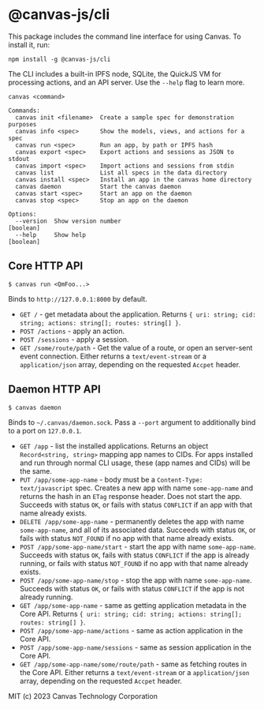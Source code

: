 # @canvas-js/cli

This package includes the command line interface for using Canvas. To install it, run:

```
npm install -g @canvas-js/cli
```

The CLI includes a built-in IPFS node, SQLite, the QuickJS VM for
processing actions, and an API server. Use the `--help` flag to learn more.

```
canvas <command>

Commands:
  canvas init <filename>  Create a sample spec for demonstration purposes
  canvas info <spec>      Show the models, views, and actions for a spec
  canvas run <spec>       Run an app, by path or IPFS hash
  canvas export <spec>    Export actions and sessions as JSON to stdout
  canvas import <spec>    Import actions and sessions from stdin
  canvas list             List all specs in the data directory
  canvas install <spec>   Install an app in the canvas home directory
  canvas daemon           Start the canvas daemon
  canvas start <spec>     Start an app on the daemon
  canvas stop <spec>      Stop an app on the daemon

Options:
  --version  Show version number                                       [boolean]
  --help     Show help                                                 [boolean]
```

## Core HTTP API

```
$ canvas run <QmFoo...>
```

Binds to `http://127.0.0.1:8000` by default.

- `GET /` - get metadata about the application. Returns `{ uri: string; cid: string; actions: string[]; routes: string[] }`.
- `POST /actions` - apply an action.
- `POST /sessions` - apply a session.
- `GET /some/route/path` - Get the value of a route, or open an server-sent event connection. Either returns a `text/event-stream` or a `application/json` array, depending on the requested `Accpet` header.

## Daemon HTTP API

```
$ canvas daemon
```

Binds to `~/.canvas/daemon.sock`. Pass a `--port` argument to additionally bind to a port on `127.0.0.1`.

- `GET /app` - list the installed applications. Returns an object `Record<string, string>` mapping app names to CIDs. For apps installed and run through normal CLI usage, these (app names and CIDs) will be the same.
- `PUT /app/some-app-name` - body must be a `Content-Type: text/javascript` spec. Creates a new app with name `some-app-name` and returns the hash in an `ETag` response header. Does not start the app. Succeeds with status `OK`, or fails with status `CONFLICT` if an app with that name already exists.
- `DELETE /app/some-app-name` - permanently deletes the app with name `some-app-name`, and all of its associated data. Succeeds with status `OK`, or fails with status `NOT_FOUND` if no app with that name already exists.
- `POST /app/some-app-name/start` - start the app with name `some-app-name`. Succeeds with status `OK`, fails with status `CONFLICT` if the app is already running, or fails with status `NOT_FOUND` if no app with that name already exists.
- `POST /app/some-app-name/stop` - stop the app with name `some-app-name`. Succeeds with status `OK`, or fails with status `CONFLICT` if the app is not already running.
- `GET /app/some-app-name` - same as getting application metadata in the Core API. Returns `{ uri: string; cid: string; actions: string[]; routes: string[] }`.
- `POST /app/some-app-name/actions` - same as action application in the Core API.
- `POST /app/some-app-name/sessions` - same as session application in the Core API.
- `GET /app/some-app-name/some/route/path` - same as fetching routes in the Core API. Either returns a `text/event-stream` or a `application/json` array, depending on the requested `Accpet` header.

MIT (c) 2023 Canvas Technology Corporation
